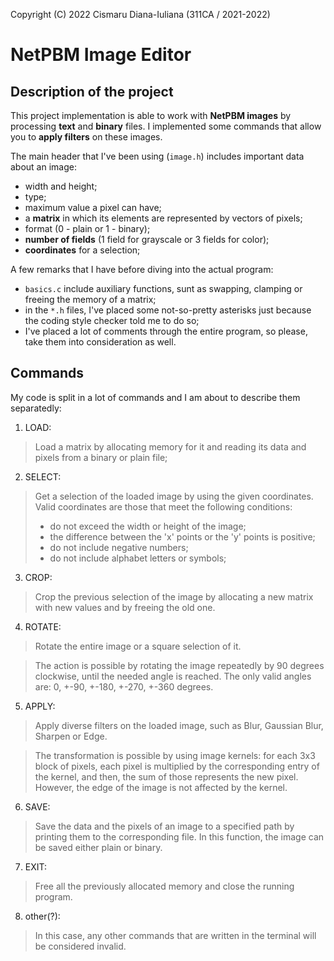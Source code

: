 Copyright (C) 2022 Cismaru Diana-Iuliana (311CA / 2021-2022)

# NetPBM Image Editor

## Description of the project
This project implementation is able to work with **NetPBM images** by processing
**text** and **binary** files. I implemented some commands that allow you to 
**apply filters** on these images.

The main header that I've been using (`image.h`) includes important
data about an image:

- width and height;
- type;
- maximum value a pixel can have;
- a **matrix** in which its elements are represented by vectors of pixels;
- format (0 - plain or 1 - binary);
- **number of fields** (1 field for grayscale or 3 fields for color);
- **coordinates** for a selection;

A few remarks that I have before diving into the actual program:
* `basics.c` include auxiliary functions, sunt as swapping, clamping or freeing the memory of a matrix;
* in the `*.h` files, I've placed some not-so-pretty asterisks just 
because the coding style checker told me to do so;
* I've placed a lot of comments through the entire program, so
please, take them into consideration as well.

## Commands
My code is split in a lot of commands and I am about to describe them
separatedly:

1. LOAD:
> Load a matrix by allocating memory for it and reading its data and pixels from a binary or plain file;

2. SELECT:
> Get a selection of the loaded image by using the given coordinates. Valid coordinates are those that meet the following conditions:
>	- do not exceed the width or height of the image;
>	- the difference between the 'x' points or the 'y' points is positive;
>	- do not include negative numbers;
>	- do not include alphabet letters or symbols;

3. CROP:
> Crop the previous selection of the image by allocating a new matrix with new values and by freeing the old one.


4. ROTATE:
> Rotate the entire image or a square selection of it.

> The action is possible by rotating the image repeatedly by 90 degrees clockwise, until the needed angle is reached. The only valid angles are: 0, +-90, +-180, +-270, +-360 degrees.

5. APPLY:
> Apply diverse filters on the loaded image, such as Blur, Gaussian Blur, Sharpen or Edge.

> The transformation is possible by using image kernels: for each 3x3 block of pixels, each pixel is multiplied by the corresponding entry of the kernel, and then, the sum of those represents the new pixel. However, the edge of the image is not affected by the kernel.

6. SAVE:
> Save the data and the pixels of an image to a specified path by printing them to the corresponding file. In this function, the image can be saved either plain or binary.

7. EXIT:
> Free all the previously allocated memory and close the running program.

8. other(?):
> In this case, any other commands that are written in the terminal will be considered invalid.
